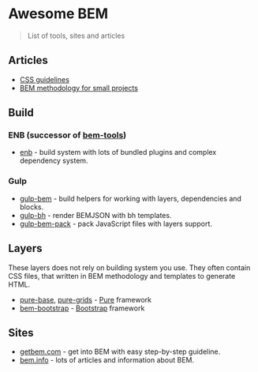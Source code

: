 # Awesome BEM

> List of tools, sites and articles

## Articles

 * [CSS guidelines](http://cssguidelin.es/#bem-like-naming)
 * [BEM methodology for small projects](http://www.smashingmagazine.com/2014/07/17/bem-methodology-for-small-projects/)

## Build

### ENB (successor of [bem-tools](https://github.com/bem/bem-tools))

 * [enb](https://github.com/enb-make/enb) - build system with lots of bundled plugins and complex dependency system.

### Gulp

 * [gulp-bem](https://github.com/floatdrop/gulp-bem) - build helpers for working with layers, dependencies and blocks.
 * [gulp-bh](https://github.com/floatdrop/gulp-bh) - render BEMJSON with bh templates.
 * [gulp-bem-pack](https://github.com/floatdrop/gulp-bem-pack) - pack JavaScript files with layers support.

## Layers
These layers does not rely on building system you use. They often contain CSS files, that written in BEM methodology and templates to generate HTML.

 * [pure-base](https://github.com/floatdrop/pure-base), [pure-grids](https://github.com/floatdrop/pure-grids) - [Pure](https://purecss.io/) framework
 * [bem-bootstrap](https://github.com/matmuchrapna/bem-bootstrap) - [Bootstrap](http://getbootstrap.com/) framework

## Sites

 * [getbem.com](https://getbem.com/) - get into BEM with easy step-by-step guideline.
 * [bem.info](https://bem.info/) - lots of articles and information about BEM.
